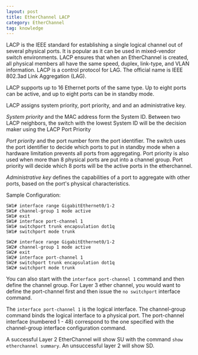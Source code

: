 ```yaml
---
layout: post
title: EtherChannel LACP
category: EtherChannel
tag: knowledge
---
```

LACP is the IEEE standard for establishing a single logical channel out of several physical ports. It is popular as it can be used in mixed-vendor switch environments. LACP ensures that when an EtherChannel is created, all physical members all have the same speed, duplex, link-type, and VLAN information. LACP is a control protocol for LAG. The official name is IEEE 802.3ad Link Aggregation (LAG).

LACP supports up to 16 Ethernet ports of the same type. Up to eight ports can be active, and up to eight ports can be in standby mode.

LACP assigns system priority, port priority, and and an administrative key.

*System priority* and the MAC address form the System ID. Between two LACP neighbors, the switch with the lowest System ID will be the decision maker using the LACP Port Priority

*Port priority* and the port number form the port identifier. The switch uses the port identifier to decide which ports to put in standby mode when a hardware limitation prevents all ports from aggregating. Port priority is also used when more than 8 physical ports are put into a channel group. Port priority will decide which 8 ports will be the active ports in the etherchannel.

*Administrative key* defines the capabilities of a port to aggregate with other ports, based on the port's physical characteristics.

Sample Configuration:
```
SW1# interface range GigabitEthernet0/1-2
SW1# channel-group 1 mode active
SW1# exit
SW1# interface port-channel 1
SW1# switchport trunk encapsulation dot1q
SW1# switchport mode trunk
```

```
SW2# interface range GigabitEthernet0/1-2
SW2# channel-group 1 mode active
SW2# exit
SW2# interface port-channel 1
SW2# switchport trunk encapsulation dot1q
SW2# switchport mode trunk
```

You can also start with the `interface port-channel 1` command and then define the channel group. For Layer 3 ether channel, you would want to define the port-channel first and then issue the `no switchport` interface command.

The `interface port-channel 1` is the logical interface. The channel-group command binds the logical interface to a physical port. The port-channel interface (numbered 1 - 48) correspond to the one specified with the channel-group interface configuration command.

A successful Layer 2 EtherChannel will show SU with the command `show etherchannel summary`. An unsuccessful layer 2 will show SD.
